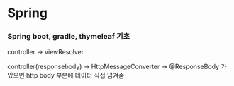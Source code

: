 # Spring
### Spring boot, gradle, thymeleaf 기초

controller
-> viewResolver

controller(responsebody)
-> HttpMessageConverter
-> @ResponseBody 가 있으면 http body 부분에 데이터 직접 넘겨줌